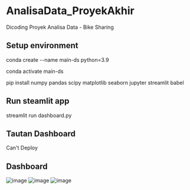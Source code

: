 # AnalisaData_ProyekAkhir
Dicoding Proyek Analisa Data - Bike Sharing

## Setup environment
conda create --name main-ds python=3.9

conda activate main-ds

pip install numpy pandas scipy matplotlib seaborn jupyter streamlit babel

## Run steamlit app
streamlit run dashboard.py

## Tautan Dashboard
Can't Deploy

## Dashboard
![image](https://github.com/risasaya/AnalisaData_ProyekAkhir/assets/90852026/d4e773b5-246b-4123-b24d-f5424bf1df5a)
![image](https://github.com/risasaya/AnalisaData_ProyekAkhir/assets/90852026/8f24f44e-d6ec-4d1b-976d-7bf9ec97f051)
![image](https://github.com/risasaya/AnalisaData_ProyekAkhir/assets/90852026/5374a879-9c47-4064-8418-2c327034a9ad)
